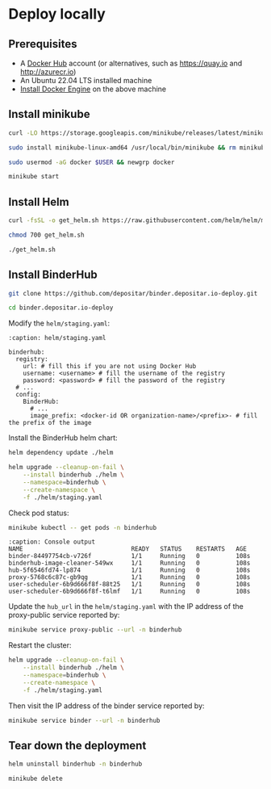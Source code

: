 # Deploy locally

## Prerequisites

- A [Docker Hub][] account (or alternatives, such as <https://quay.io> and <http://azurecr.io>)
- An Ubuntu 22.04 LTS installed machine
- [Install Docker Engine][] on the above machine

## Install minikube

```bash
curl -LO https://storage.googleapis.com/minikube/releases/latest/minikube-linux-amd64
```

```bash
sudo install minikube-linux-amd64 /usr/local/bin/minikube && rm minikube-linux-amd64
```

```bash
sudo usermod -aG docker $USER && newgrp docker
```

```bash
minikube start
```

## Install Helm

```bash
curl -fsSL -o get_helm.sh https://raw.githubusercontent.com/helm/helm/main/scripts/get-helm-3
```

```bash
chmod 700 get_helm.sh
```

```bash
./get_helm.sh
```

## Install BinderHub

```bash
git clone https://github.com/depositar/binder.depositar.io-deploy.git
```

```bash
cd binder.depositar.io-deploy
```

Modify the ``helm/staging.yaml``:

```{code-block} yaml
:caption: helm/staging.yaml

binderhub:
  registry:
    url: # fill this if you are not using Docker Hub
    username: <username> # fill the username of the registry
    password: <password> # fill the password of the registry
  # ...
  config:
    BinderHub:
      # ...
      image_prefix: <docker-id OR organization-name>/<prefix>- # fill the prefix of the image
```

Install the BinderHub helm chart:

```bash
helm dependency update ./helm
```

```bash
helm upgrade --cleanup-on-fail \
    --install binderhub ./helm \
    --namespace=binderhub \
    --create-namespace \
    -f ./helm/staging.yaml
```

Check pod status:

```bash
minikube kubectl -- get pods -n binderhub
```

```{code-block} none
:caption: Console output
NAME                              READY   STATUS    RESTARTS   AGE
binder-84497754cb-v726f           1/1     Running   0          108s
binderhub-image-cleaner-549wx     1/1     Running   0          108s
hub-5f6546fd74-lp874              1/1     Running   0          108s
proxy-5768c6c87c-gb9qg            1/1     Running   0          108s
user-scheduler-6b9d666f8f-88t25   1/1     Running   0          108s
user-scheduler-6b9d666f8f-t6lmf   1/1     Running   0          108s
```

Update the ``hub_url`` in the ``helm/staging.yaml`` with the IP address of the proxy-public service reported by:

```bash
minikube service proxy-public --url -n binderhub
```

Restart the cluster:

```bash
helm upgrade --cleanup-on-fail \
    --install binderhub ./helm \
    --namespace=binderhub \
    --create-namespace \
    -f ./helm/staging.yaml
```

Then visit the IP address of the binder service reported by:

```bash
minikube service binder --url -n binderhub
```

## Tear down the deployment

```bash
helm uninstall binderhub -n binderhub
```

```bash
minikube delete
```

[Docker Hub]: https://hub.docker.com/
[Install Docker Engine]: https://docs.docker.com/engine/install/ubuntu/
